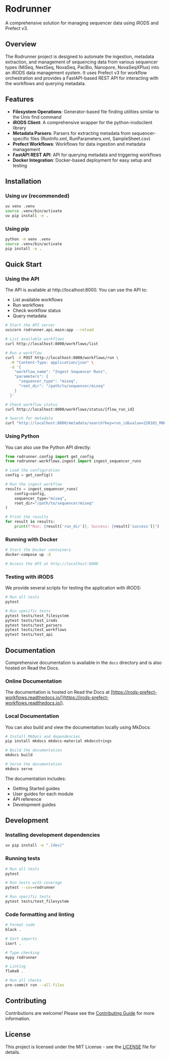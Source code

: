 # Rodrunner

A comprehensive solution for managing sequencer data using iRODS and Prefect v3.

## Overview

The Rodrunner project is designed to automate the ingestion, metadata extraction, and management of sequencing data from various sequencer types (MiSeq, NextSeq, NovaSeq, PacBio, Nanopore, NovaSeqXPlus) into an iRODS data management system. It uses Prefect v3 for workflow orchestration and provides a FastAPI-based REST API for interacting with the workflows and querying metadata.

## Features

- **Filesystem Operations**: Generator-based file finding utilities similar to the Unix find command
- **iRODS Client**: A comprehensive wrapper for the python-irodsclient library
- **Metadata Parsers**: Parsers for extracting metadata from sequencer-specific files (RunInfo.xml, RunParameters.xml, SampleSheet.csv)
- **Prefect Workflows**: Workflows for data ingestion and metadata management
- **FastAPI REST API**: API for querying metadata and triggering workflows
- **Docker Integration**: Docker-based deployment for easy setup and testing

## Installation

### Using uv (recommended)

```bash
uv venv .venv
source .venv/bin/activate
uv pip install -e .
```

### Using pip

```bash
python -m venv .venv
source .venv/bin/activate
pip install -e .
```

## Quick Start

### Using the API

The API is available at http://localhost:8000. You can use the API to:

- List available workflows
- Run workflows
- Check workflow status
- Query metadata

```bash
# Start the API server
uvicorn rodrunner.api.main:app --reload

# List available workflows
curl http://localhost:8000/workflows/list

# Run a workflow
curl -X POST http://localhost:8000/workflows/run \
  -H "Content-Type: application/json" \
  -d '{
    "workflow_name": "Ingest Sequencer Runs",
    "parameters": {
      "sequencer_type": "miseq",
      "root_dir": "/path/to/sequencer/miseq"
    }
  }'

# Check workflow status
curl http://localhost:8000/workflows/status/{flow_run_id}

# Search for metadata
curl "http://localhost:8000/metadata/search?key=run_id&value=220101_M00001_0001_000000000-A1B2C"
```

### Using Python

You can also use the Python API directly:

```python
from rodrunner.config import get_config
from rodrunner.workflows.ingest import ingest_sequencer_runs

# Load the configuration
config = get_config()

# Run the ingest workflow
results = ingest_sequencer_runs(
    config=config,
    sequencer_type="miseq",
    root_dir="/path/to/sequencer/miseq"
)

# Print the results
for result in results:
    print(f"Run: {result['run_dir']}, Success: {result['success']}")
```

### Running with Docker

```bash
# Start the Docker containers
docker-compose up -d

# Access the API at http://localhost:8000
```

### Testing with iRODS

We provide several scripts for testing the application with iRODS:

```bash
# Run all tests
pytest

# Run specific tests
pytest tests/test_filesystem
pytest tests/test_irods
pytest tests/test_parsers
pytest tests/test_workflows
pytest tests/test_api
```

## Documentation

Comprehensive documentation is available in the `docs` directory and is also hosted on Read the Docs.

### Online Documentation

The documentation is hosted on Read the Docs at [https://irods-prefect-workflows.readthedocs.io/](https://irods-prefect-workflows.readthedocs.io/).

### Local Documentation

You can also build and view the documentation locally using MkDocs:

```bash
# Install MkDocs and dependencies
pip install mkdocs mkdocs-material mkdocstrings

# Build the documentation
mkdocs build

# Serve the documentation
mkdocs serve
```

The documentation includes:

- Getting Started guides
- User guides for each module
- API reference
- Development guides

## Development

### Installing development dependencies

```bash
uv pip install -e ".[dev]"
```

### Running tests

```bash
# Run all tests
pytest

# Run tests with coverage
pytest --cov=rodrunner

# Run specific tests
pytest tests/test_filesystem
```

### Code formatting and linting

```bash
# Format code
black .

# Sort imports
isort .

# Type checking
mypy rodrunner

# Linting
flake8 .

# Run all checks
pre-commit run --all-files
```

## Contributing

Contributions are welcome! Please see the [Contributing Guide](docs/development/contributing.md) for more information.

## License

This project is licensed under the MIT License - see the [LICENSE](LICENSE) file for details.
